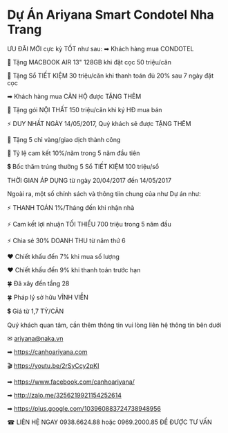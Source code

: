 # Dự Án Ariyana Smart Condotel Nha Trang

ƯU ĐÃI MỚI cực kỳ TỐT như sau:
➡ Khách hàng mua CONDOTEL

🎁 Tặng MACBOOK AIR 13" 128GB khi đặt cọc 50 triệu/căn

🎁 Tặng Sổ TIẾT KIỆM 30 triệu/căn khi thanh toán đủ 20% sau 7 ngày đặt cọc

➡ Khách hàng mua CĂN HỘ được TẶNG THÊM

🎁 Tặng gói NỘI THẤT 150 triệu/căn khi ký HĐ mua bán

⚡ DUY NHẤT NGÀY 14/05/2017, Quý khách sẽ được TẶNG THÊM

🎁 Tặng 5 chỉ vàng/giao dịch thành công

🎁 Tỷ lệ cam kết 10%/năm trong 5 năm đầu tiên

💲 Bốc thăm trúng thưởng 5 Sổ TIẾT KIỆM 100 triệu/sổ

THỜI GIAN ÁP DỤNG từ ngày 20/04/2017 đến 14/05/2017

Ngoài ra, một số chính sách và thông tiin chung của như Dự án như:

⚡ THANH TOÁN 1%/Tháng đến khi nhận nhà

⚡ Cam kết lợi nhuận TỐI THIỂU 700 triệu trong 5 năm đầu

⚡ Chia sẻ 30% DOANH THU từ năm thứ 6

❤ Chiết khấu đến 7% khi mua số lượng

❤ Chiết khấu đến 9% khi thanh toán trước hạn

🍀 Đã xây đến tầng 28

🍀 Pháp lý sở hữu VĨNH VIỄN

💲 Giá từ 1,7 TỶ/CĂN

Quý khách quan tâm, cần thêm thông tin vui lòng liên hệ thông tin bên dưới

✉ ariyana@naka.vn

➡ https://canhoariyana.com

🎬 https://youtu.be/2rSyCcy2pKI

➡ https://www.facebook.com/canhoariyana/

➡ http://zalo.me/3256219921154252614

➡ https://plus.google.com/103960883724738948956

☎ LIÊN HỆ NGAY 0938.6624.88 hoặc 0969.2000.85 ĐỂ ĐƯỢC TƯ VẤN

